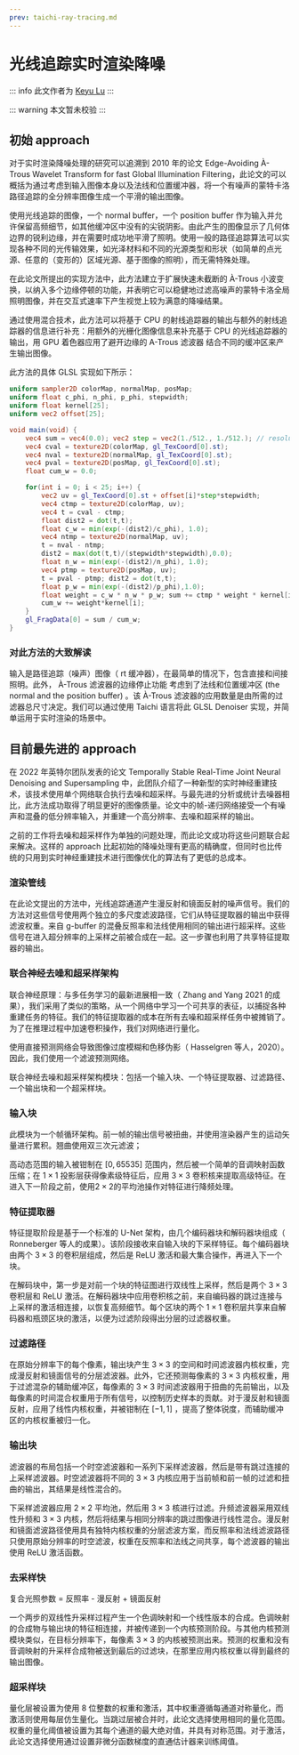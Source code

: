 ```yaml
---
prev: taichi-ray-tracing.md
---
```


# 光线追踪实时渲染降噪

::: info
此文作者为 [Keyu Lu](https://www.keyulureels.com/)
:::

::: warning
本文暂未校验
:::

## 初始 approach
对于实时渲染降噪处理的研究可以追溯到 2010 年的论文 Edge-Avoiding À-Trous Wavelet Transform for fast Global Illumination Filtering，此论文的可以概括为通过考虑到输入图像本身以及法线和位置缓冲器，将一个有噪声的蒙特卡洛路径追踪的全分辨率图像生成一个平滑的输出图像。

使用光线追踪的图像，一个 normal buffer，一个 position buffer 作为输入并允许保留高频细节，如其他缓冲区中没有的尖锐阴影。由此产生的图像显示了几何体边界的锐利边缘，并在需要时成功地平滑了照明。使用一般的路径追踪算法可以实现各种不同的光传输效果，如光泽材料和不同的光源类型和形状（如简单的点光源、任意的（变形的）区域光源、基于图像的照明），而无需特殊处理。

在此论文所提出的实现方法中，此方法建立于扩展快速未截断的 À-Trous 小波变换，以纳入多个边缘停顿的功能，并表明它可以稳健地过滤高噪声的蒙特卡洛全局照明图像，并在交互式速率下产生视觉上较为满意的降噪结果。

通过使用混合技术，此方法可以将基于 CPU 的射线追踪器的输出与额外的射线追踪器的信息进行补充：用额外的光栅化图像信息来补充基于 CPU 的光线追踪器的输出，用 GPU 着色器应用了避开边缘的 A-Trous 滤波器 结合不同的缓冲区来产生输出图像。

此方法的具体 GLSL 实现如下所示：

```glsl
uniform sampler2D colorMap, normalMap, posMap;
uniform float c_phi, n_phi, p_phi, stepwidth;
uniform float kernel[25];
uniform vec2 offset[25];

void main(void) { 
    vec4 sum = vec4(0.0); vec2 step = vec2(1./512., 1./512.); // resolution 
    vec4 cval = texture2D(colorMap, gl_TexCoord[0].st); 
    vec4 nval = texture2D(normalMap, gl_TexCoord[0].st); 
    vec4 pval = texture2D(posMap, gl_TexCoord[0].st); 
    float cum_w = 0.0;

    for(int i = 0; i < 25; i++) { 
        vec2 uv = gl_TexCoord[0].st + offset[i]*step*stepwidth; 
        vec4 ctmp = texture2D(colorMap, uv); 
        vec4 t = cval - ctmp;
        float dist2 = dot(t,t); 
        float c_w = min(exp(-(dist2)/c_phi), 1.0); 
        vec4 ntmp = texture2D(normalMap, uv); 
        t = nval - ntmp; 
        dist2 = max(dot(t,t)/(stepwidth*stepwidth),0.0); 
        float n_w = min(exp(-(dist2)/n_phi), 1.0); 
        vec4 ptmp = texture2D(posMap, uv);
        t = pval - ptmp; dist2 = dot(t,t);
        float p_w = min(exp(-(dist2)/p_phi),1.0); 
        float weight = c_w * n_w * p_w; sum += ctmp * weight * kernel[i]; 
        cum_w += weight*kernel[i]; 
    }
    gl_FragData[0] = sum / cum_w; 
}
```

### 对此方法的大致解读

输入是路径追踪（噪声）图像（ rt 缓冲器），在最简单的情况下，包含直接和间接照明。此外， À-Trous 滤波器的边缘停止功能 考虑到了法线和位置缓冲区 (the normal and the position buffer) 。该 À-Trous 滤波器的应用数量是由所需的过滤器总尺寸决定。我们可以通过使用 Taichi 语言将此 GLSL Denoiser 实现，并简单运用于实时渲染的场景中。

## 目前最先进的 approach

在 2022 年英特尔团队发表的论文 Temporally Stable Real-Time Joint Neural Denoising and Supersampling 中，此团队介绍了一种新型的实时神经重建技术，该技术使用单个网络联合执行去噪和超采样。与最先进的分析或统计去噪器相比，此方法成功取得了明显更好的图像质量。论文中的帧-递归网络接受一个有噪声和混叠的低分辨率输入，并重建一个高分辨率、去噪和超采样的输出。

之前的工作将去噪和超采样作为单独的问题处理，而此论文成功将这些问题联合起来解决。这样的 approach 比起初始的降噪处理有更高的精确度，但同时也比传统的只用到实时神经重建技术进行图像优化的算法有了更低的总成本。

### 渲染管线

在此论文提出的方法中，光线追踪通道产生漫反射和镜面反射的噪声信号。我们的方法对这些信号使用两个独立的多尺度滤波路径，它们从特征提取器的输出中获得滤波权重。来自 g-buffer 的混叠反照率和法线使用相同的输出进行超采样。这些信号在进入超分辨率的上采样之前被合成在一起。这一步骤也利用了共享特征提取器的输出。

### 联合神经去噪和超采样架构

联合神经原理：与多任务学习的最新进展相一致（ Zhang and Yang 2021 的成果），我们采用了类似的策略，从一个网络中学习一个可共享的表征，以捕捉各种重建任务的特征。我们的特征提取器的成本在所有去噪和超采样任务中被摊销了。为了在推理过程中加速卷积操作，我们对网络进行量化。

使用直接预测网络会导致图像过度模糊和色移伪影（ Hasselgren 等人，2020）。因此，我们使用一个滤波预测网络。

联合神经去噪和超采样架构模块：包括一个输入块、一个特征提取器、过滤路径、一个输出块和一个超采样块。

### 输入块

此模块为一个帧循环架构。前一帧的输出信号被扭曲，并使用渲染器产生的运动矢量进行累积。翘曲使用双三次元滤波；

高动态范围的输入被钳制在 $[0, 65535]$ 范围内，然后被一个简单的音调映射函数压缩；在 $1\times1$ 投影层获得像素级特征后，应用 $3\times3$ 卷积核来提取高级特征。在进入下一阶段之前，使用$2\times2$的平均池操作对特征进行降频处理。

### 特征提取器

特征提取阶段是基于一个标准的 U-Net 架构，由几个编码器块和解码器块组成（ Ronneberger 等人的成果）。该阶段接收来自输入块的下采样特征。每个编码器块由两个 $3\times3$ 的卷积层组成，然后是 ReLU 激活和最大集合操作，再进入下一个块。

在解码块中，第一步是对前一个块的特征图进行双线性上采样，然后是两个 $3\times3$ 卷积层和 ReLU 激活。在解码器块中应用卷积核之前，来自编码器的跳过连接与上采样的激活相连接，以恢复高频细节。每个区块的两个 $1\times1$ 卷积层共享来自解码器和瓶颈区块的激活，以便为过滤阶段得出分层的过滤器权重。

### 过滤路径

在原始分辨率下的每个像素，输出块产生 $3\times3$ 的空间和时间滤波器内核权重，完成漫反射和镜面信号的分层滤波器。此外，它还预测每像素的 $3\times3$ 内核权重，用于过滤混杂的辅助缓冲区，每像素的 $3\times3$ 时间滤波器用于扭曲的先前输出，以及每像素的时间混合权重用于所有信号，以控制历史样本的贡献。对于漫反射和镜面反射，应用了线性内核权重，并被钳制在 $[-1, 1]$ ，提高了整体锐度，而辅助缓冲区的内核权重被归一化。


### 输出块

滤波器的布局包括一个时空滤波器和一系列下采样滤波器，然后是带有跳过连接的上采样滤波器。时空滤波器将不同的 $3\times3$ 内核应用于当前帧和前一帧的过滤和扭曲的输出，其结果是线性混合的。

下采样滤波器应用 $2\times2$ 平均池，然后用 $3\times3$ 核进行过滤。升频滤波器采用双线性升频和 $3\times3$ 内核，然后将结果与相同分辨率的跳过图像进行线性混合。漫反射和镜面滤波路径使用具有独特内核权重的分层滤波方案，而反照率和法线滤波路径只使用原始分辨率的时空滤波，权重在反照率和法线之间共享，每个滤波器的输出使用 ReLU 激活函数。

### 去采样快

复合光照参数 = 反照率 - 漫反射 + 镜面反射

一个两步的双线性升采样过程产生一个色调映射和一个线性版本的合成。色调映射的合成物与输出块的特征相连接，并被传递到一个内核预测阶段。与其他内核预测模块类似，在目标分辨率下，每像素 $3\times3$ 的内核被预测出来。预测的权重和没有音调映射的升采样合成物被送到最后的过滤块，在那里应用内核权重以得到最终的输出图像。

### 超采样块

量化层被设置为使用 8 位整数的权重和激活，其中权重遵循每通道对称量化，而激活则使用每层仿生量化。当跳过层被合并时，此论文选择使用相同的量化范围。权重的量化阈值被设置为其每个通道的最大绝对值，并具有对称范围。对于激活，此论文选择使用通过设置非微分函数梯度的直通估计器来训练阈值。